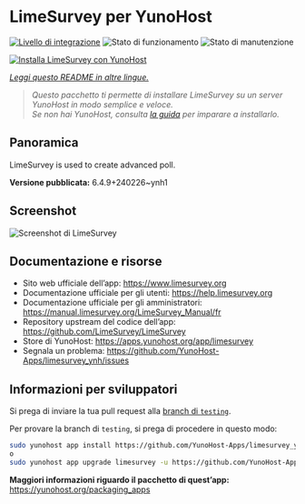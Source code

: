 <!--
N.B.: Questo README è stato automaticamente generato da <https://github.com/YunoHost/apps/tree/master/tools/readme_generator>
NON DEVE essere modificato manualmente.
-->

# LimeSurvey per YunoHost

[![Livello di integrazione](https://dash.yunohost.org/integration/limesurvey.svg)](https://dash.yunohost.org/appci/app/limesurvey) ![Stato di funzionamento](https://ci-apps.yunohost.org/ci/badges/limesurvey.status.svg) ![Stato di manutenzione](https://ci-apps.yunohost.org/ci/badges/limesurvey.maintain.svg)

[![Installa LimeSurvey con YunoHost](https://install-app.yunohost.org/install-with-yunohost.svg)](https://install-app.yunohost.org/?app=limesurvey)

*[Leggi questo README in altre lingue.](./ALL_README.md)*

> *Questo pacchetto ti permette di installare LimeSurvey su un server YunoHost in modo semplice e veloce.*  
> *Se non hai YunoHost, consulta [la guida](https://yunohost.org/install) per imparare a installarlo.*

## Panoramica

LimeSurvey is used to create advanced poll.


**Versione pubblicata:** 6.4.9+240226~ynh1

## Screenshot

![Screenshot di LimeSurvey](./doc/screenshots/create_html_statistic_screen.png)

## Documentazione e risorse

- Sito web ufficiale dell’app: <https://www.limesurvey.org>
- Documentazione ufficiale per gli utenti: <https://help.limesurvey.org>
- Documentazione ufficiale per gli amministratori: <https://manual.limesurvey.org/LimeSurvey_Manual/fr>
- Repository upstream del codice dell’app: <https://github.com/LimeSurvey/LimeSurvey>
- Store di YunoHost: <https://apps.yunohost.org/app/limesurvey>
- Segnala un problema: <https://github.com/YunoHost-Apps/limesurvey_ynh/issues>

## Informazioni per sviluppatori

Si prega di inviare la tua pull request alla [branch di `testing`](https://github.com/YunoHost-Apps/limesurvey_ynh/tree/testing).

Per provare la branch di `testing`, si prega di procedere in questo modo:

```bash
sudo yunohost app install https://github.com/YunoHost-Apps/limesurvey_ynh/tree/testing --debug
o
sudo yunohost app upgrade limesurvey -u https://github.com/YunoHost-Apps/limesurvey_ynh/tree/testing --debug
```

**Maggiori informazioni riguardo il pacchetto di quest’app:** <https://yunohost.org/packaging_apps>
